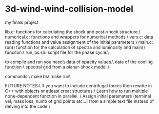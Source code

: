 # 3d-wind-wind-collision-model
my finals project

lib.c: functions for calculating the shock and post-shock structure.\\
numerical.c: functions and wrappers for numerical methods.\\
vars.c: data reading functions and value assignment of the initial parameters.\\
main.c: run() function for the calculation of spectra and luminosity and main() funciton.\\
run_bs.sh: script file for the phase cycle.\\

to compile and run you need:\\
data of opacity values.\\
data of the cooling function.\\
spectral grid from a planar-shock model.\\

commands:\\
make bs\\
make run\\

FUTURE NOTES:\\
If you want to include centrifugal forces then rewrite in C++ with objects or atleast creat structures.\\
Learn how to run multiple none-dependent function in parallel. \\
Assign initial parameters (terminal vel, mass loss, numb of grid points etc...) from a simple text file instead of delving into the code.\\
